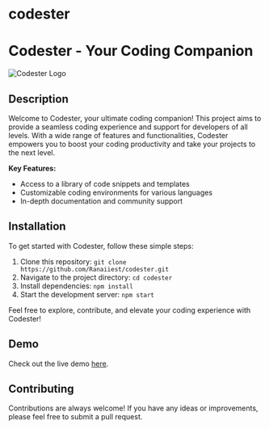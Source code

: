 # codester

# Codester - Your Coding Companion

![Codester Logo](asset/Screenshot2023-07-22031138.png)

## Description

Welcome to Codester, your ultimate coding companion! This project aims to provide a seamless coding experience and support for developers of all levels. With a wide range of features and functionalities, Codester empowers you to boost your coding productivity and take your projects to the next level.

**Key Features:**
- Access to a library of code snippets and templates
- Customizable coding environments for various languages
- In-depth documentation and community support

## Installation

To get started with Codester, follow these simple steps:

1. Clone this repository: `git clone https://github.com/Ranaiiest/codester.git`
2. Navigate to the project directory: `cd codester`
3. Install dependencies: `npm install`
4. Start the development server: `npm start`

Feel free to explore, contribute, and elevate your coding experience with Codester!

## Demo

Check out the live demo [here](https://ranaiiest.github.io/codester/).

## Contributing

Contributions are always welcome! If you have any ideas or improvements, please feel free to submit a pull request.

